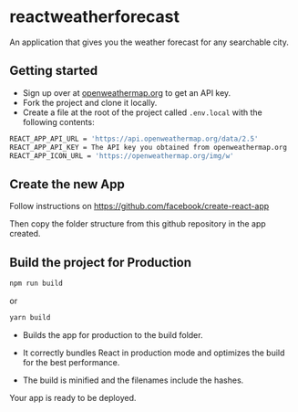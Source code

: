# reactweatherforecast
An application that gives you the weather forecast for any searchable city.

## Getting started

- Sign up over at [openweathermap.org](https://openweathermap.org/appid) to get an API key.
- Fork the project and clone it locally.
- Create a file at the root of the project called `.env.local` with the following contents:

```sh
REACT_APP_API_URL = 'https://api.openweathermap.org/data/2.5'
REACT_APP_API_KEY = The API key you obtained from openweathermap.org
REACT_APP_ICON_URL = 'https://openweathermap.org/img/w'
```
## Create the new App

Follow instructions on https://github.com/facebook/create-react-app

Then copy the folder structure from this github repository in the app created.

## Build the project for Production

```sh
npm run build
```

or

```sh
yarn build
```

- Builds the app for production to the build folder.

- It correctly bundles React in production mode and optimizes the build for the best performance.

- The build is minified and the filenames include the hashes.

Your app is ready to be deployed.
